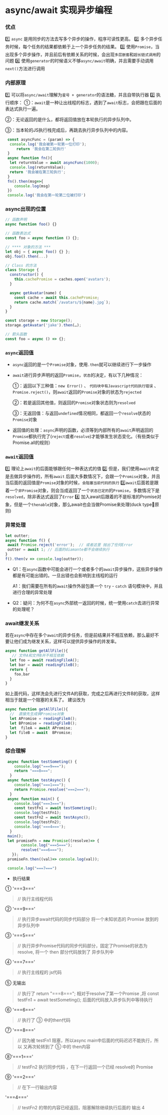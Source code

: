 # async/await 实现异步编程

### 优点
1️⃣ `async` 是用同步的方法去写多个异步的操作，程序可读性更高。
2️⃣ 多个异步任务时候，每个任务的结果都依赖于上一个异步任务的结果。
3️⃣ 使用`Promise`，当出现多个异步操作，并且前后有依赖关系的时候，会出现`多层嵌套`和`超长链式调用`的问题
4️⃣ 使用`generator`的时候语义不够`async/await`明确，并且需要手动调用 `next()`方法进行调用

### 内部原理
1️⃣ 可以将`async/await`理解为`星号 + generator`的语法糖，并且自带执行器
2️⃣ 执行顺序：
   ①：`await`是一种让出线程的标志，遇到了`await`标志，会把跟在后面的表达式执行一遍。
   
   ②：无论返回的是什么，都将返回值放在本轮执行的异步队列中。
   
   ③：当本轮的JS执行栈完成后，再跳去执行异步队列中的内容。
   
  ```js
   const asyncFunc = (param) => { 
	console.log('我会被第一轮第一位打印');
       return '我会在第二轮执行'
   }
   async function fn(){
    let returnValue = await asyncFunc(1000);
    console.log(returnValue);
    return '我会被在第三轮执行';
   }
   fn().then(msg=>{
      console.log(msg)
   })
   console.log('我会在第一轮第二位被打印')
  ```

### async出现的位置
```js
// 函数声明
async function foo() {}

// 函数表达式
const foo = async function () {};

// **** 对象的方法 ***
let obj = { async foo() {} };
obj.foo().then(...)

// Class 的方法
class Storage {
  constructor() {
    this.cachePromise = caches.open('avatars');
  }

  async getAvatar(name) {
    const cache = await this.cachePromise;
    return cache.match(`/avatars/${name}.jpg`);
  }
}

const storage = new Storage();
storage.getAvatar('jake').then(…);

// 箭头函数
const foo = async () => {};

```
### `async`返回值
* `async`返回的是一个`Promise`对象，使用`.then`就可以继续进行下一步操作
* `await`进行异步声明的返回`Promise`，`状态`的决定，有以下几种情况：   

   ①：返回以下三种值：`new Error()` 、 `代码块中有Javascript代码执行错误` 、 `Promise.reject()`，则`await`返回的`Promise`对象的状态为`rejected`
   
   ②：若是返回其他值，则返回的`Promise`对象状态则为`resolved`
   
   ③：无返回值：与返回`undefined`情况相同，都返回一个`resolve`状态的`Promise`对象
   
* 返回值的处理：`async`声明的函数，必须等到内部所有的`await`声明返回的`Promise`都执行完了(`reject`或者`resolve`)才能够发生状态变化。（有些类似于Promise.all的规则）

### `await`返回值
1️⃣ 理论上`await`的后面能够跟任何一种表达式的值
2️⃣  但是，我们使用`await`肯定是去做异步操作的，所有`await` 后面大多数情况下，会跟一个`Promise`对象，并且当后面的返回值是`Promise`对象的时候，`会阻塞当前代码的执行`
3️⃣`await`后面若是跟着一个`非Promise`对象，则会当成返回了一个`状态已定的`的`Promise`，多数情况下是`resolved`，除非表达式返回了`Error`
4️⃣ 加入await后跟着的不是标准的Promise对象，但是一个`thenable`对象，那么await也会当做Promise来处理(duck type🦆原则)

### 异常处理
   ```js
   let outter;
   async function f() {
    await Promise.reject('error');  // 或者这里 抛出了任何Error
    outter = await 1; // 后面的diamante都不会继续执行
   }
   f().then(v => console.log(outter));
   ```
* Q1：在`async`函数中可能会进行一个或者多个的`await`异步操作，这些异步操作都是有可能出错的。一旦出错也会影响到主线程的运行   

   A1：我们需要在所有的`await`操作外层包裹一个 `try` - `catch` 语句模块中，并且进行合理的异常处理

* Q2：疑问：为何不在`async`外部统一返回的时候，统一使用`catch`去进行异常的处理呢？

### await继发关系
若在`async`中存在多个`await`的异步任务，但是前结果并不相互依赖，那么最好不要让他们成为继发关系，这样可以提供异步操作的并发率。

```js
async function getAllFile(){
   // 文件A和文件B并不相互依赖
  let foo = await readingFileA();
  let bar = await readingFileB();
  return {
    foo,bar
  }
}
```
如上面代码，这样洗会先进行文件A的获取，完成之后再进行文件B的获取，这样相当于就是一个阻塞的关系了。
建议改为
```js
async function getAllFile(){
  //  直接先生成俩Promise对象
  let APromise = readingFileA();
  let BPromise = readingFileB();
  let  fileA = await APromise;
  let fileB = await  BPromise;
}
```




### 综合理解

  ```js
   async function testSometing() {
      console.log("===9===");
      return "===8===";
    }
   async function testAsync() {
      console.log("===1===");
      return Promise.resolve("===2===");
    }
   async function main() {
      console.log("===3===");
      const testFn1 = await testSometing();
      console.log(testFn1);
      const testFn2 = await testAsync();
      console.log(testFn2);
      console.log('===4===');
    }
   main();
   let promiseFn = new Promise((resolve)=> { 
         console.log("===5===");
         resolve("===6===");
     });
   promiseFn.then((val)=> console.log(val));

   console.log("===7===")
   ```

* 执行结果

① '===3==='    
> // 执行主线程代码  

② '===9==='   
> // 执行异步await代码的同步代码部分     将一个未知状态的 Promise 放到的异步队列中

③ '===5==='   
> // 执行异步Promise代码的同步代码部分，固定了Promise的状态为resolve,   将一个 then 部分代码放到了 异步队列中

④ '===7==='  
> // 执行主线程的 js代码

⑤ 无输出           
> // 执行了 return "===8===";  相对于resolve了第一个Promise ,将  const testFn1 = await testSometing(); 后面的代码放入异步队列中等待执行

⑥ '===6==='  
> //   执行了  ③ 中的then代码

⑦ '===8===' 
> // 因为被 testFn1 阻塞，所以async main中后面的代码迟迟不能执行，所以 又再次轮转到了 ⑤ 中的 then内容

⑧'===1==='  
> // testFn2 执行同步代码 ，在下一行返回一个已经 resolve的 Promise

⑨ '===2==='  
> // 在下一行输出内容

'===4==='   
> // testFn2 的带的内容已经返回，阻塞解除继续执行后面的 输出 4


